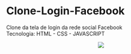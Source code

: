 # Clone-Login-Facebook
Clone da tela de login da rede social Facebook <br/>
Tecnologia: HTML - CSS - JAVASCRIPT

<div align="center">
<img src="https://user-images.githubusercontent.com/85089692/203457489-c479be35-9546-498d-a06e-0e637921aa88.png"    whidt="" height="" />
</div>
